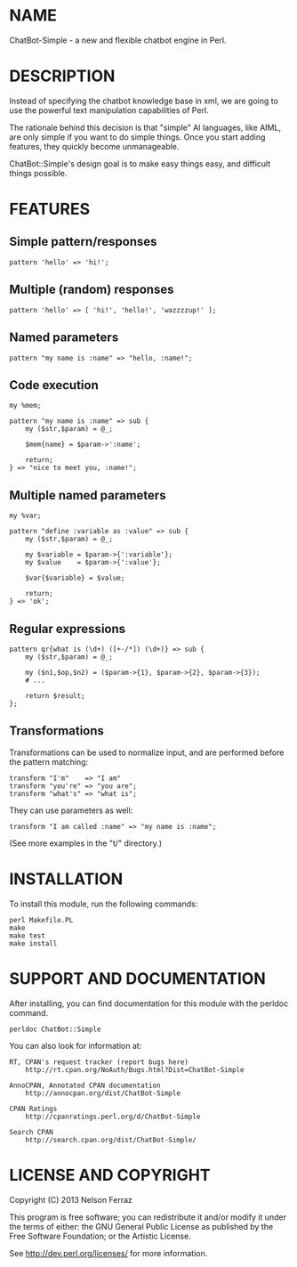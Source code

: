 NAME
====

ChatBot-Simple - a new and flexible chatbot engine in Perl.

DESCRIPTION
===========

Instead of specifying the chatbot knowledge base in xml, we are
going to use the powerful text manipulation capabilities of Perl.

The rationale behind this decision is that "simple" AI languages,
like AIML, are only simple if you want to do simple things. Once
you start adding features, they quickly become unmanageable.

ChatBot::Simple's design goal is to make easy things easy, and
difficult things possible.

FEATURES
========

Simple pattern/responses
------------------------

	pattern 'hello' => 'hi!';

Multiple (random) responses
---------------------------

	pattern 'hello' => [ 'hi!', 'hello!', 'wazzzzup!' ];

Named parameters
----------------

	pattern "my name is :name" => "hello, :name!";

Code execution
--------------

	my %mem;

	pattern "my name is :name" => sub {
		my ($str,$param) = @_;

		$mem{name} = $param->':name';

		return;
	} => "nice to meet you, :name!";

Multiple named parameters
-------------------------

	my %var;

	pattern "define :variable as :value" => sub {
		my ($str,$param) = @_;

		my $variable = $param->{':variable'};
		my $value    = $param->{':value'};

		$var{$variable} = $value;

		return;
	} => 'ok';

Regular expressions
-------------------

	pattern qr{what is (\d+) ([+-/*]) (\d+)} => sub {
		my ($str,$param) = @_;

		my ($n1,$op,$n2) = ($param->{1}, $param->{2}, $param->{3});
		# ...

		return $result;
	};

Transformations
---------------

Transformations can be used to normalize input, and are performed
before the pattern matching:

	transform "I'm"    => "I am"
	transform "you're" => "you are";
	transform "what's" => "what is";

They can use parameters as well:

	transform "I am called :name" => "my name is :name";

(See more examples in the "t/" directory.)

INSTALLATION
============

To install this module, run the following commands:

	perl Makefile.PL
	make
	make test
	make install

SUPPORT AND DOCUMENTATION
=========================

After installing, you can find documentation for this module with the
perldoc command.

    perldoc ChatBot::Simple

You can also look for information at:

    RT, CPAN's request tracker (report bugs here)
        http://rt.cpan.org/NoAuth/Bugs.html?Dist=ChatBot-Simple

    AnnoCPAN, Annotated CPAN documentation
        http://annocpan.org/dist/ChatBot-Simple

    CPAN Ratings
        http://cpanratings.perl.org/d/ChatBot-Simple

    Search CPAN
        http://search.cpan.org/dist/ChatBot-Simple/

LICENSE AND COPYRIGHT
=====================

Copyright (C) 2013 Nelson Ferraz

This program is free software; you can redistribute it and/or modify it
under the terms of either: the GNU General Public License as published
by the Free Software Foundation; or the Artistic License.

See http://dev.perl.org/licenses/ for more information.

